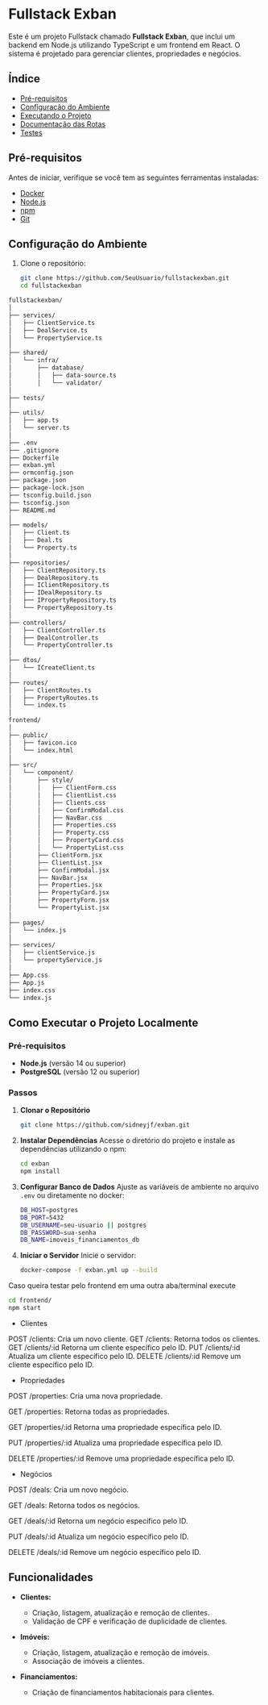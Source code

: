 # Fullstack Exban

Este é um projeto Fullstack chamado **Fullstack Exban**, que inclui um backend em Node.js utilizando TypeScript e um frontend em React. O sistema é projetado para gerenciar clientes, propriedades e negócios.

## Índice

- [Pré-requisitos](#pré-requisitos)
- [Configuração do Ambiente](#configuração-do-ambiente)
- [Executando o Projeto](#executando-o-projeto)
- [Documentação das Rotas](#documentação-das-rotas)
- [Testes](#testes)

## Pré-requisitos

Antes de iniciar, verifique se você tem as seguintes ferramentas instaladas:

- [Docker](https://www.docker.com/get-started)
- [Node.js](https://nodejs.org/)
- [npm](https://www.npmjs.com/)
- [Git](https://git-scm.com/)

## Configuração do Ambiente

1. Clone o repositório:

   ```bash
   git clone https://github.com/SeuUsuario/fullstackexban.git
   cd fullstackexban

``` bash
fullstackexban/
│
├── services/
│   ├── ClientService.ts
│   ├── DealService.ts
│   └── PropertyService.ts
│
├── shared/
│   └── infra/
│       ├── database/
│       │   ├── data-source.ts
│       │   └── validator/
│
├── tests/
│
├── utils/
│   ├── app.ts
│   └── server.ts
│
├── .env
├── .gitignore
├── Dockerfile
├── exban.yml
├── ormconfig.json
├── package.json
├── package-lock.json
├── tsconfig.build.json
├── tsconfig.json
├── README.md
│
├── models/
│   ├── Client.ts
│   ├── Deal.ts
│   └── Property.ts
│
├── repositories/
│   ├── ClientRepository.ts
│   ├── DealRepository.ts
│   ├── IClientRepository.ts
│   ├── IDealRepository.ts
│   ├── IPropertyRepository.ts
│   └── PropertyRepository.ts
│
├── controllers/
│   ├── ClientController.ts
│   ├── DealController.ts
│   └── PropertyController.ts
│
├── dtos/
│   └── ICreateClient.ts
│
├── routes/
│   ├── ClientRoutes.ts
│   ├── PropertyRoutes.ts
│   └── index.ts
│
frontend/
│
├── public/
│   ├── favicon.ico
│   └── index.html
│
├── src/
│   └── component/
│       ├── style/
│       │   ├── ClientForm.css
│       │   ├── ClientList.css
│       │   ├── Clients.css
│       │   ├── ConfirmModal.css
│       │   ├── NavBar.css
│       │   ├── Properties.css
│       │   ├── Property.css
│       │   ├── PropertyCard.css
│       │   └── PropertyList.css
│       ├── ClientForm.jsx
│       ├── ClientList.jsx
│       ├── ConfirmModal.jsx
│       ├── NavBar.jsx
│       ├── Properties.jsx
│       ├── PropertyCard.jsx
│       ├── PropertyForm.jsx
│       └── PropertyList.jsx
│
├── pages/
│   └── index.js
│
├── services/
│   ├── clientService.js
│   └── propertyService.js
│
├── App.css
├── App.js
├── index.css
└── index.js
```

## Como Executar o Projeto Localmente

### Pré-requisitos

- **Node.js** (versão 14 ou superior)
- **PostgreSQL** (versão 12 ou superior)

### Passos

1. **Clonar o Repositório**
   ```bash
   git clone https://github.com/sidneyjf/exban.git
   ```

2. **Instalar Dependências**
   Acesse o diretório do projeto e instale as dependências utilizando o npm:
   ```bash
   cd exban
   npm install
   ```

3. **Configurar Banco de Dados**
   Ajuste as variáveis de ambiente no arquivo `.env` ou diretamente no docker:
   ```bash
   DB_HOST=postgres
   DB_PORT=5432
   DB_USERNAME=seu-usuario || postgres
   DB_PASSWORD=sua-senha
   DB_NAME=imoveis_financiamentos_db
   ```

5. **Iniciar o Servidor**
   Inicie o servidor:
   ```bash
   docker-compose -f exban.yml up --build
   ```

Caso queira testar pelo frontend em uma outra aba/terminal execute
```bash
cd frontend/
npm start
```

- Clientes

POST /clients: Cria um novo cliente.
GET /clients: Retorna todos os clientes.
GET /clients/:id Retorna um cliente específico pelo ID.
PUT /clients/:id Atualiza um cliente específico pelo ID.
DELETE /clients/:id Remove um cliente específico pelo ID.

- Propriedades

POST /properties: Cria uma nova propriedade.

GET /properties: Retorna todas as propriedades.

GET /properties/:id Retorna uma propriedade específica pelo ID.

PUT /properties/:id Atualiza uma propriedade específica pelo ID.

DELETE /properties/:id Remove uma propriedade específica pelo ID.


- Negócios

POST /deals: Cria um novo negócio.

GET /deals: Retorna todos os negócios.

GET /deals/:id Retorna um negócio específico pelo ID.

PUT /deals/:id Atualiza um negócio específico pelo ID.

DELETE /deals/:id Remove um negócio específico pelo ID.


## Funcionalidades

- **Clientes:**
  - Criação, listagem, atualização e remoção de clientes.
  - Validação de CPF e verificação de duplicidade de clientes.
  
- **Imóveis:**
  - Criação, listagem, atualização e remoção de imóveis.
  - Associação de imóveis a clientes.

- **Financiamentos:**
  - Criação de financiamentos habitacionais para clientes.
